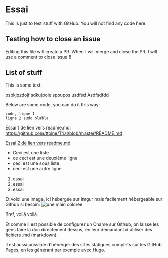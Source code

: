 Essai
=====

This is just to test stuff with GitHub. You will not find any code here.

Testing how to close an issue
------------------------------
Editing this file will create a PR. When I will merge and close the PR, I will use a comment to close Issue 8

List of stuff
--------------

This is some text:

pspkjpzdojf
sdkujpoie
spoupos
usdfsd
Asdfsdfdd

Below are some code, you can do it this way:


    code, ligne 1
    ligne 2 sudo blabla

Essai 1 de lien vers readme.md:
https://github.com/ttoine/Trial/blob/master/README.md

[Essai 2 de lien vers readme.md](https://github.com/ttoine/Trial/blob/master/README.md)

- Ceci est une liste
- ce ceci est une deuxième ligne
-   ceci est une sous liste
- ceci est une autre ligne

1. essai
2. essai
3. essai

Et voici une image, ici hébergée sur Imgur mais facilement hébergeable sur Github si besoin:
![une main colorée](http://blog.ttoine.net/files/2012/05/main-1000x1000px.png "Title")

Bref, voilà voilà.

Et comme il est possible de configurer un Cname sur Github, on laisse les gens faire la doc directement dessus, en leur demandant d'utiliser des fichiers .md (markdown).

Il est aussi possible d'héberger des sites statiques complets sur les GitHub Pages, en les générant par exemple avec Hugo.

